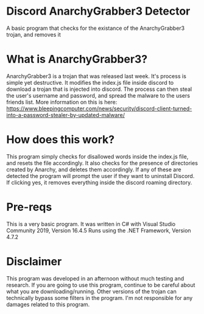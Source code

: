 # Discord AnarchyGrabber3 Detector
 A basic program that checks for the existance of the AnarchyGrabber3 trojan, and removes it
 
# What is AnarchyGrabber3?
 AnarchyGrabber3 is a trojan that was released last week. It's process is simple yet destructive. It modifies the index.js file inside discord to download a trojan that is injected into discord. The process can then steal the user's username and password, and spread the malware to the users friends list.
 More information on this is here: https://www.bleepingcomputer.com/news/security/discord-client-turned-into-a-password-stealer-by-updated-malware/
 
# How does this work?
 This program simply checks for disallowed words inside the index.js file, and resets the file accordingly. It also checks for the presence of directories created by Anarchy, and deletes them accordingly.
 If any of these are detected the program will prompt the user if they want to uninstall Discord. If clicking yes, it removes everything inside the discord roaming directory.
 
# Pre-reqs
 This is a very basic program. It was written in C# with Visual Studio Community 2019, Version 16.4.5
 Runs using the .NET Framework, Version 4.7.2

# Disclaimer
 This program was developed in an afternoon without much testing and research. If you are going to use this program, continue to be careful about what you are downloading/running. Other versions of the trojan can technically bypass some filters in the program. I'm not responsible for any damages related to this program.